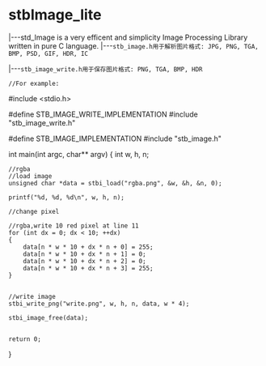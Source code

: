 # stbImage_lite

|---std_Image is a very efficent and simplicity Image Processing Library written in pure C language. 
  |---`stb_image.h用于解析图片格式: JPG, PNG, TGA, BMP, PSD, GIF, HDR, IC`

  |---`stb_image_write.h用于保存图片格式: PNG, TGA, BMP, HDR`


    //For example:

#include <stdio.h>

#define STB_IMAGE_WRITE_IMPLEMENTATION
#include "stb_image_write.h"

#define STB_IMAGE_IMPLEMENTATION
#include "stb_image.h"

int main(int argc, char** argv)
{
    int w, h, n;

    //rgba
    //load image
    unsigned char *data = stbi_load("rgba.png", &w, &h, &n, 0);

    printf("%d, %d, %d\n", w, h, n);

    //change pixel

    //rgba,write 10 red pixel at line 11
    for (int dx = 0; dx < 10; ++dx)
    {
        data[n * w * 10 + dx * n + 0] = 255;
        data[n * w * 10 + dx * n + 1] = 0;
        data[n * w * 10 + dx * n + 2] = 0;
        data[n * w * 10 + dx * n + 3] = 255;
    }
    

    //write image
    stbi_write_png("write.png", w, h, n, data, w * 4);

    stbi_image_free(data);


    return 0;
}
 

